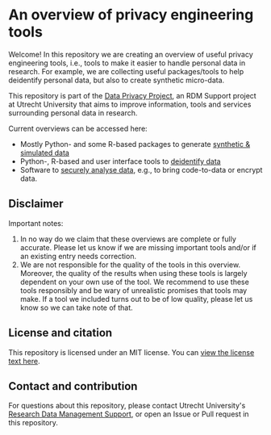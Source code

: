 # An overview of privacy engineering tools

Welcome! In this repository we are creating an overview of useful privacy engineering tools, i.e., tools to make it easier to handle personal data in research. For example, we are collecting useful packages/tools to help deidentify personal data, but also to create synthetic micro-data. 

This repository is part of the <a href="https://utrechtuniversity.github.io/dataprivacyproject" target="_blank">Data Privacy Project</a>, an RDM Support project at Utrecht University that aims to improve information, tools and services surrounding personal data in research. 

Current overviews can be accessed here:
- Mostly Python- and some R-based packages to generate [synthetic & simulated data](synthetic-simulated-data)
- Python-, R-based and user interface tools to [deidentify data](deidentification)
- Software to [securely analyse data](secure-computing), e.g., to bring code-to-data or encrypt data. 

## Disclaimer

Important notes:
1. In no way do we claim that these overviews are complete or fully accurate. Please let us know if we are missing important tools and/or if an existing entry needs correction.
2. We are not responsible for the quality of the tools in this overview. Moreover, the quality of the results when using these tools is largely dependent on your own use of the tool. We recommend to use these tools responsibly and be wary of unrealistic promises that tools may make. If a tool we included turns out to be of low quality, please let us know so we can take note of that. 

## License and citation

This repository is licensed under an MIT license. You can [view the license text here](/LICENSE.md). 

## Contact and contribution

For questions about this repository, please contact Utrecht University's <a href = "https://www.uu.nl/en/research/research-data-management/contact-us" target = "_blank">Research Data Management Support</a>, or open an Issue or Pull request in this repository.

